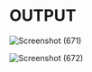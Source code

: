 # OUTPUT

![Screenshot (671)](https://user-images.githubusercontent.com/98829965/161313485-bb3a0b0d-cf8d-407d-8697-0f641e6a9bda.png)

![Screenshot (672)](https://user-images.githubusercontent.com/98829965/161313500-76b695b7-28cb-423a-ad5c-bc5c4f3f4e55.png)

